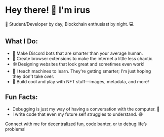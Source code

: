 # Hey there! 👋 I'm irus

🚀 Student/Developer by day,  Blockchain enthusiast by night.  💻

## What I Do:
- 🤖 Make Discord bots that are smarter than your average human.
- 🔧 Create browser extensions to make the internet a little less chaotic.
- 🕸️ Designing websites that look great and sometimes even work!
- 🧠 I teach machines to learn. They're getting smarter; I'm just hoping they don't take over.
- 🎨 Build cool and play with NFT stuff—images, metadata, and more!

## Fun Facts:
- Debugging is just my way of having a conversation with the computer. 🤖
- I write code that even my future self struggles to understand. 😅

Connect with me for decentralized fun, code banter, or to debug life’s problems!


